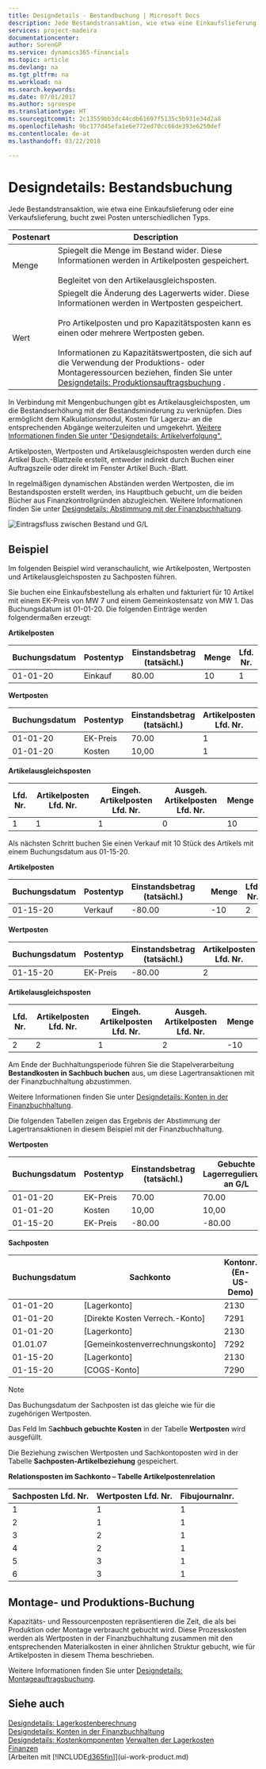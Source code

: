 ```yaml
---
title: Designdetails - Bestandbuchung | Microsoft Docs
description: Jede Bestandstransaktion, wie etwa eine Einkaufslieferung oder eine Verkaufslieferung, bucht zwei Posten unterschiedlichen Typs.
services: project-madeira
documentationcenter: 
author: SorenGP
ms.service: dynamics365-financials
ms.topic: article
ms.devlang: na
ms.tgt_pltfrm: na
ms.workload: na
ms.search.keywords: 
ms.date: 07/01/2017
ms.author: sgroespe
ms.translationtype: HT
ms.sourcegitcommit: 2c13559bb3dc44cdb61697f5135c5b931e34d2a8
ms.openlocfilehash: 9bc177d45efa1e6e772ed70cc66de393e6250def
ms.contentlocale: de-at
ms.lasthandoff: 03/22/2018

---
```

# <a name="design-details-inventory-posting"></a>Designdetails: Bestandsbuchung
Jede Bestandstransaktion, wie etwa eine Einkaufslieferung oder eine Verkaufslieferung, bucht zwei Posten unterschiedlichen Typs.  

|Postenart|Description|  
|----------------|---------------------------------------|  
|Menge|Spiegelt die Menge im Bestand wider. Diese Informationen werden in Artikelposten gespeichert.<br /><br /> Begleitet von den Artikelausgleichsposten.|  
|Wert|Spiegelt die Änderung des Lagerwerts wider. Diese Informationen werden in Wertposten gespeichert.<br /><br /> Pro Artikelposten und pro Kapazitätsposten kann es einen oder mehrere Wertposten geben.<br /><br /> Informationen zu Kapazitätswertposten, die sich auf die Verwendung der Produktions- oder Montageressourcen beziehen, finden Sie unter [Designdetails: Produktionsauftragsbuchung](design-details-production-order-posting.md) .|  

 In Verbindung mit Mengenbuchungen gibt es Artikelausgleichsposten, um die Bestandserhöhung mit der Bestandsminderung zu verknüpfen. Dies ermöglicht dem Kalkulationsmodul, Kosten für Lagerzu- an die entsprechenden Abgänge weiterzuleiten und umgekehrt. [Weitere Informationen finden Sie unter "Designdetails: Artikelverfolgung".](design-details-item-application.md)  

 Artikelposten, Wertposten und Artikelausgleichsposten werden durch eine Artikel Buch.-Blattzeile erstellt, entweder indirekt durch Buchen einer Auftragszeile oder direkt im Fenster Artikel Buch.-Blatt.  

 In regelmäßigen dynamischen Abständen werden Wertposten, die im Bestandsposten erstellt werden, ins Hauptbuch gebucht, um die beiden Bücher aus Finanzkontrollgründen abzugleichen. Weitere Informationen finden Sie unter [Designdetails: Abstimmung mit der Finanzbuchhaltung](design-details-reconciliation-with-the-general-ledger.md).  

 ![Eintragsfluss zwischen Bestand und G&#47;L](media/design_details_inventory_costing_1_entry_flow.png "design_details_inventory_costing_1_entry_flow")  

## <a name="example"></a>Beispiel  
 Im folgenden Beispiel wird veranschaulicht, wie Artikelposten, Wertposten und Artikelausgleichsposten zu Sachposten führen.  

 Sie buchen eine Einkaufsbestellung als erhalten und fakturiert für 10 Artikel mit einem EK-Preis von MW 7 und einem Gemeinkostensatz von MW 1. Das Buchungsdatum ist 01-01-20. Die folgenden Einträge werden folgendermaßen erzeugt:  

 **Artikelposten**  

|Buchungsdatum|Postentyp|Einstandsbetrag (tatsächl.)|Menge|Lfd. Nr.|  
|------------------|----------------|----------------------------|--------------|---------------|  
|01-01-20|Einkauf|80.00|10|1|  

 **Wertposten**  

|Buchungsdatum|Postentyp|Einstandsbetrag (tatsächl.)|Artikelposten Lfd. Nr.|Lfd. Nr.|  
|------------------|----------------|----------------------------|---------------------------|---------------|  
|01-01-20|EK-Preis|70.00|1|1|  
|01-01-20|Kosten|10,00|1|2|  

 **Artikelausgleichsposten**  

|Lfd. Nr.|Artikelposten Lfd. Nr.|Eingeh. Artikelposten Lfd. Nr.|Ausgeh. Artikelposten Lfd. Nr.|Menge|  
|---------------|---------------------------|----------------------------|-----------------------------|--------------|  
|1|1|1|0|10|  

 Als nächsten Schritt buchen Sie einen Verkauf mit 10 Stück des Artikels mit einem Buchungsdatum aus 01-15-20.  

 **Artikelposten**  

|Buchungsdatum|Postentyp|Einstandsbetrag (tatsächl.)||Menge|Lfd. Nr.|  
|------------------|----------------|----------------------------|-|--------------|---------------|  
|01-15-20|Verkauf|-80.00||-10|2|  

 **Wertposten**  

|Buchungsdatum|Postentyp|Einstandsbetrag (tatsächl.)|Artikelposten Lfd. Nr.|Lfd. Nr.|  
|------------------|----------------|----------------------------|---------------------------|---------------|  
|01-15-20|EK-Preis|-80.00|2|3|  

 **Artikelausgleichsposten**  

|Lfd. Nr.|Artikelposten Lfd. Nr.|Eingeh. Artikelposten Lfd. Nr.|Ausgeh. Artikelposten Lfd. Nr.|Menge|  
|---------------|---------------------------|----------------------------|-----------------------------|--------------|  
|2|2|1|2|-10|  

 Am Ende der Buchhaltungsperiode führen Sie die Stapelverarbeitung **Bestandkosten in Sachbuch buchen** aus, um diese Lagertransaktionen mit der Finanzbuchhaltung abzustimmen.  

 Weitere Informationen finden Sie unter [Designdetails: Konten in der Finanzbuchhaltung](design-details-accounts-in-the-general-ledger.md).  

 Die folgenden Tabellen zeigen das Ergebnis der Abstimmung der Lagertransaktionen in diesem Beispiel mit der Finanzbuchhaltung.  

 **Wertposten**  

|Buchungsdatum|Postentyp|Einstandsbetrag (tatsächl.)|Gebuchte Lagerregulierung an G/L|Artikelposten Lfd. Nr.|Lfd. Nr.|  
|------------------|----------------|----------------------------|-------------------------|---------------------------|---------------|  
|01-01-20|EK-Preis|70.00|70.00|1|1|  
|01-01-20|Kosten|10,00|10,00|1|2|  
|01-15-20|EK-Preis|-80.00|-80.00|2|3|  

 **Sachposten**  

|Buchungsdatum|Sachkonto|Kontonr. (En-US-Demo)||Betrag|Lfd. Nr.|  
|------------------|------------------|---------------------------------|-|------------|---------------|  
|01-01-20|[Lagerkonto]|2130||70.00|1|  
|01-01-20|[Direkte Kosten Verrech.-Konto]|7291||-70.00|2|  
|01-01-20|[Lagerkonto]|2130||10,00|3|  
|01.01.07|[Gemeinkostenverrechnungskonto]|7292||-10.00|4|  
|01-15-20|[Lagerkonto]|2130||-80.00|5|  
|01-15-20|[COGS-Konto]|7290||80.00|6|  

> [!NOTE]  
>  Das Buchungsdatum der Sachposten ist das gleiche wie für die zugehörigen Wertposten.  
>   
>  Das Feld Im S**achbuch gebuchte Kosten** in der Tabelle **Wertposten** wird ausgefüllt.  

 Die Beziehung zwischen Wertposten und Sachkontoposten wird in der Tabelle **Sachposten-Artikelbeziehung** gespeichert.  

 **Relationsposten im Sachkonto – Tabelle Artikelpostenrelation**  

|Sachposten Lfd. Nr.|Wertposten Lfd. Nr.|Fibujournalnr.|  
|--------------------|---------------------|-----------------------|  
|1|1|1|  
|2|1|1|  
|3|2|1|  
|4|2|1|  
|5|3|1|  
|6|3|1|  

## <a name="assembly-and-production-posting"></a>Montage- und Produktions-Buchung  
Kapazitäts- und Ressourcenposten repräsentieren die Zeit, die als bei Produktion oder Montage verbraucht gebucht wird. Diese Prozesskosten werden als Wertposten in der Finanzbuchhaltung zusammen mit den entsprechenden Materialkosten in einer ähnlichen Struktur gebucht, wie für Artikelposten in diesem Thema beschrieben.  

Weitere Informationen finden Sie unter [Designdetails: Montageauftragsbuchung](design-details-assembly-order-posting.md).  

## <a name="see-also"></a>Siehe auch  
 [Designdetails: Lagerkostenberechnung](design-details-inventory-costing.md)   
 [Designdetails: Konten in der Finanzbuchhaltung](design-details-accounts-in-the-general-ledger.md)   
 [Designdetails: Kostenkomponenten](design-details-cost-components.md) [Verwalten der Lagerkosten](finance-manage-inventory-costs.md)  
 [Finanzen](finance.md)  
 [Arbeiten mit [!INCLUDE[d365fin](includes/d365fin_md.md)]](ui-work-product.md)

